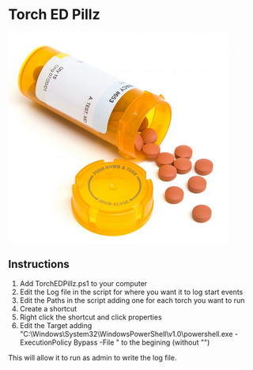 # Torch ED Pillz
![Torch ED Pillz](https://github.com/AnthonyWalz/TorchEDPillz/blob/main/TorchEDPillz.PNG)
## Instructions

1. Add TorchEDPillz.ps1 to your computer
2. Edit the Log file in the script for where you want it to log start events
3. Edit the Paths in the script adding one for each torch you want to run
4. Create a shortcut 
5. Right click the shortcut and click properties
6. Edit the Target adding "C:\Windows\System32\WindowsPowerShell\v1.0\powershell.exe -ExecutionPolicy Bypass -File " to the begining (without "")

This will allow it to run as admin to write the log file.
